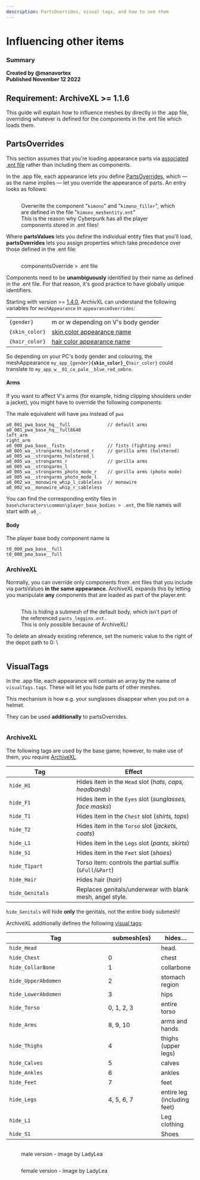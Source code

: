 ```yaml
---
description: PartsOverrides, visual tags, and how to use them
---
```


# Influencing other items

### Summary <a href="#summary" id="summary"></a>

**Created by @manavortex**\
**Published November 12 2022**

## Requirement: ArchiveXL >= 1.1.6

This guide will explain how to influence meshes by directly in the .app file, overriding whatever is defined for the components in the .ent file which loads them.

## PartsOverrides


This section assumes that you're loading appearance parts via [associated .ent file](adding-new-items/#mesh\_entity.ent) rather than including them as components.


In the .app file, each appearance lets you define [PartsOverrides](adding-new-items/#appearance.app), which — as the name implies — let you override the appearance of parts. An entry looks as follows:

<figure><img src="../../.gitbook/assets/parts_values_parts_overrides.png" alt=""><figcaption><p>Overwrite the component "<code>kimono</code>" and "<code>kimono_filler</code>", which are defined in the file "<code>kimono_meshentity.ent</code>"<br>This is the reason why Cyberpunk has all the player components stored in .ent files!</p></figcaption></figure>

Where **partsValues** lets you define the individual entity files that you'll load, **partsOverrides** lets you assign properties which take precedence over those defined in the .ent file:

<figure><img src="../../.gitbook/assets/partsOverrides2.png" alt=""><figcaption><p>componentsOverride > .ent file</p></figcaption></figure>


Components need to be **unambiguously** identified by their name as defined in the .ent file. For that reason, it's good practice to have globally unique identifiers.&#x20;


Starting with version >= [1.4.0](https://github.com/psiberx/cp2077-archive-xl/releases/tag/v1.4.0-rc2), ArchivXL can understand the following variables for `meshAppearance` in `appearanceOverrides`:

|                |                                                                                                                                    |
| -------------- | ---------------------------------------------------------------------------------------------------------------------------------- |
| `{gender}`     | m or w depending on V's body gender                                                                                                |
| `{skin_color}` | [skin color appearance name](../../modding-know-how/references-lists-and-overviews/cheat-sheet-face-and-skin/#skin-tones-by-index) |
| `{hair_color}` | [hair color appearance name](../../modding-know-how/references-lists-and-overviews/hair.md#name-in-files-by-index)                 |

So depending on your PC's body gender and colouring, the meshAppearance `my_app_{gender}`**`{skin_color}_{`**`hair_color}` could translate to `my_app_w__01_ca_pale__blue_red_ombre`.

#### Arms


If you want to affect V's arms (for example, hiding clipping shoulders under a jacket), you might have to override the following components:

The male equivalent will have `pma` instead of `pwa`


```
a0_001_pwa_base_hq__full              // default arms
a0_001_pwa_base_hq__full8640          
left_arm                              
right_arm                             
a0_000_pwa_base__fists                // fists (fighting arms)
a0_005_wa__strongarms_holstered_r     // gorilla arms (holstered)
a0_005_wa__strongarms_holstered_l    
a0_005_wa__strongarms_r               // gorilla arms
a0_005_wa__strongarms_l
a0_005_wa__strongarms_photo_mode_r    // gorilla arms (photo mode)
a0_005_wa__strongarms_photo_mode_l
a0_002_wa__monowire_whip_l_cableless  // monowire
a0_002_wa__monowire_whip_r_cableless
```

You can find the corresponding entity files in `base\characters\common\player_base_bodies > .ent`, the file names will start with `a0_.`

#### Body

The player base body component name is

```
t0_000_pwa_base__full
t0_000_pma_base__full
```



### ArchiveXL

Normally, you can override only components from .ent files that you include via partsValues **in the same appearance**. ArchiveXL expands this by letting you manipulate **any** components that are loaded as part of the player.ent:

<figure><img src="../../.gitbook/assets/partsOverrides3.png" alt=""><figcaption><p>This is hiding a submesh of the default body, which isn't part of the referenced <code>pants_leggins.ent.</code><br>This is only possible because of ArchiveXL!</p></figcaption></figure>

To delete an already existing reference, set the numeric value to the right of the depot path to 0: \


<figure><img src="../../.gitbook/assets/archive_xl_remove_reference.png" alt=""><figcaption></figcaption></figure>

## VisualTags

In the .app file, each appearance will contain an array by the name of `visualTags.tags`. These will let you hide parts of other meshes.


This mechanism is how e.g. your sunglasses disappear when you put on a helmet.


They can be used **additionally** to partsOverrides.

<figure><img src="../../.gitbook/assets/visual_tags_preview.png" alt=""><figcaption></figcaption></figure>

### ArchiveXL

The following tags are used by the base game; however, to make use of them, you require [ArchiveXL](https://github.com/psiberx/cp2077-archive-xl).&#x20;

<table><thead><tr><th width="241">Tag</th><th width="517">Effect</th></tr></thead><tbody><tr><td><code>hide_H1</code></td><td>Hides item in the <code>Head</code> slot (<em>hats, caps, headbands</em>)</td></tr><tr><td><code>hide_F1</code></td><td>Hides item in the <code>Eyes</code> slot (<em>sunglasses, face masks</em>)</td></tr><tr><td><code>hide_T1</code></td><td>Hides item in the <code>Chest</code> slot (<em>shirts, tops</em>)</td></tr><tr><td><code>hide_T2</code></td><td>Hides item in the <code>Torso</code> slot (<em>jackets, coats</em>)</td></tr><tr><td><code>hide_L1</code></td><td>Hides item in the <code>Legs</code> slot (<em>pants, skirts</em>)</td></tr><tr><td><code>hide_S1</code></td><td>Hides item in the <code>Feet</code> slot (<em>shoes</em>)</td></tr><tr><td><code>hide_T1part</code></td><td>Torso item: controls the partial suffix (<code>&#x26;Full</code>/<code>&#x26;Part</code>)</td></tr><tr><td><code>hide_Hair</code></td><td>Hides hair (<em>hair</em>)</td></tr><tr><td><code>hide_Genitals</code></td><td>Replaces genitals/underwear with blank mesh, angel style.</td></tr></tbody></table>


`hide_Genitals` will hide **only** the genitals, not the entire body submesh!


ArchiveXL additionally defines the following [visual tags](https://github.com/psiberx/cp2077-archive-xl#adding-visual-tags):

<table><thead><tr><th width="278.3333333333333">Tag</th><th width="132">submesh(es)</th><th>hides…</th></tr></thead><tbody><tr><td><code>hide_Head</code></td><td></td><td>head.</td></tr><tr><td><code>hide_Chest</code></td><td>0</td><td>chest</td></tr><tr><td><code>hide_CollarBone</code></td><td>1</td><td>collarbone</td></tr><tr><td><code>hide_UpperAbdomen</code></td><td>2</td><td>stomach region</td></tr><tr><td><code>hide_LowerAbdomen</code></td><td>3</td><td>hips</td></tr><tr><td><code>hide_Torso</code></td><td>0, 1, 2, 3</td><td>entire torso</td></tr><tr><td><code>hide_Arms</code></td><td>8, 9, 10</td><td>arms and hands</td></tr><tr><td><code>hide_Thighs</code></td><td>4</td><td>thighs (upper legs)</td></tr><tr><td><code>hide_Calves</code></td><td>5</td><td>calves</td></tr><tr><td><code>hide_Ankles</code></td><td>6</td><td>ankles</td></tr><tr><td><code>hide_Feet</code></td><td>7</td><td>feet</td></tr><tr><td><code>hide_Legs</code></td><td>4, 5, 6, 7</td><td>entire leg (including feet)</td></tr><tr><td><code>hide_L1</code></td><td></td><td>Leg clothing</td></tr><tr><td><code>hide_S1</code></td><td></td><td>Shoes</td></tr></tbody></table>





<div>

<figure><img src="../../.gitbook/assets/archiveXl_bodyparts_cheatsheet_ref_ladylea_mV.png" alt=""><figcaption><p>male version - image by LadyLea</p></figcaption></figure>

 

<figure><img src="../../.gitbook/assets/archiveXl_bodyparts_cheatsheet_ref_ladylea_fV.png" alt=""><figcaption><p>female version - image by LadyLea</p></figcaption></figure>

</div>



